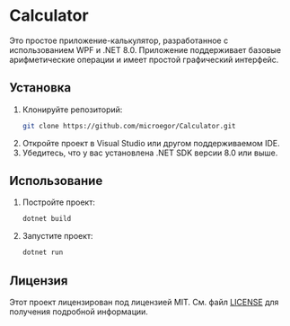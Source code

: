 # Calculator

Это простое приложение-калькулятор, разработанное с использованием WPF и .NET 8.0. Приложение поддерживает базовые арифметические операции и имеет простой графический интерфейс.

## Установка

1. Клонируйте репозиторий:
    ```sh
    git clone https://github.com/microegor/Calculator.git
    ```
2. Откройте проект в Visual Studio или другом поддерживаемом IDE.
3. Убедитесь, что у вас установлена .NET SDK версии 8.0 или выше.

## Использование

1. Постройте проект:
    ```sh
    dotnet build
    ```
2. Запустите проект:
    ```sh
    dotnet run
    ```

## Лицензия

Этот проект лицензирован под лицензией MIT. См. файл [LICENSE](LICENSE) для получения подробной информации.